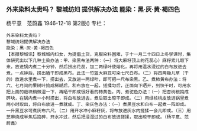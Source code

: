### 外来染料太贵吗？  黎城纺妇  提供解决办法  能染：黑·灰·黄·褐四色
杨平意　范蔚鑫
1946-12-18
第2版()
专栏：

    外来染料太贵吗？　　
    黎城纺妇提供解决办法
    能染：黑·灰·黄·褐四色
    【本报黎城讯】黎城城内妇女，为提倡土货，克服染料困难，于十一月二十四日上冬学课时，集体研究出以下几种土染办法：甲、染黑布法两种：（一）将大麻籽顶上的花蕊心）麻籽索儿取下来，放进锅内煮二十分钟，然后捞出花蕊，加二两绿叶使熔化，再将用温水浸过的白布放进去煮，一点钟后，捞出晒干即成黑布。此法一竹篮大麻蕊可染七尺白布。（二）将四两锄儿草（干的）放进水里煮一下，捞出去，又放进一两绿叶，即可把一尺布染黑。乙、煮柿黄布办法：将六、七月间的果树叶捣成稀糊后，和布放在一起，搓揉匀后，正面向下晒开，到快干时，可用水把上面的疤块稍微湿一下，再晒干即成很好看的柿黄色。丙、煮驼色办法：（一）把杏树根捣成碎块，在锅内煮一小时捞出，将白布放进去，煮后取出晾干即成。（二）用绿核桃皮放进锅里煮两小时取出，将白布放进一煮就成。丁、染灰色办法：（一）煮黑豆水和白布一起煮一阵即成。一升黑豆水可煮灰布六尺。（二）用开水冲小麻籽灰，将布放进灰水内搓揉一会儿即成。（三）用芝麻烧成半焦后捣碎，开水冲过，然后把浸湿过的白布放进搓揉，取出晾干即成。（杨平意、范蔚鑫）
